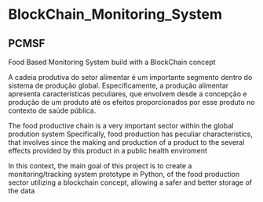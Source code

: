 <h1>BlockChain_Monitoring_System</h1>

<h2>PCMSF</h2>

<p>Food Based Monitoring System build with a BlockChain concept</p>

<p>A cadeia produtiva do setor alimentar é um importante segmento dentro do sistema de
produção global. Especificamente, a produção alimentar apresenta características peculiares,
que envolvem desde a concepção e produção de um produto até os efeitos proporcionados
por esse produto no contexto de saúde pública.</p>

<p>The food productive chain is a very important sector within the global prodution system Specifically, food production has peculiar characteristics, that involves since the making and production of a product to the several effects provided by this product in a public health enviroment</p>

<p>In this context, the main goal of this project is to create a monitoring/tracking system prototype in Python, of the food production sector utilizing a blockchain concept, allowing a safer and better storage of the data </p>